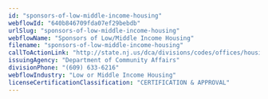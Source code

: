 ```yaml
---
id: "sponsors-of-low-middle-income-housing"
webflowId: "640b846709fda07ef29bebdb"
urlSlug: "sponsors-of-low-middle-income-housing"
webflowName: "Sponsors of Low/Middle Income Housing"
filename: "sponsors-of-low-middle-income-housing"
callToActionLink: "http://state.nj.us/dca/divisions/codes/offices/housinginspection.html"
issuingAgency: "Department of Community Affairs"
divisionPhone: "(609) 633-6216"
webflowIndustry: "Low or Middle Income Housing"
licenseCertificationClassification: "CERTIFICATION & APPROVAL"
---
```

